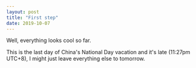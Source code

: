 ```yaml
---
layout: post
title: "First step"
date: 2019-10-07
---
```


Well, everything looks cool so far.

This is the last day of China's National Day vacation and it's late (11:27pm UTC+8), I might just leave everything else to tomorrow.